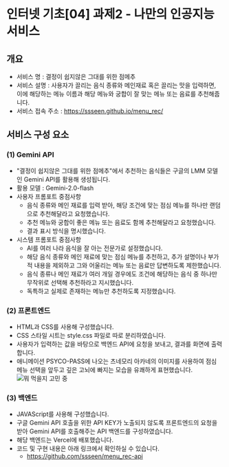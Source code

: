 # 인터넷 기초[04] 과제2 - 나만의 인공지능 서비스
## 개요
- 서비스 명 : 결정이 쉽지않은 그대를 위한 점메추
- 서비스 설명 : 사용자가 끌리는 음식 종류와 메인재료 혹은 끌리는 맛을 입력하면, 이에 해당하는 메뉴 이름과 해당 메뉴와 궁합이 잘 맞는 메뉴 또는 음료를 추천해줍니다.
- 서비스 접속 주소 : https://ssseen.github.io/menu_rec/

## 서비스 구성 요소
### (1) Gemini API
- "결정이 쉽지않은 그대를 위한 점메추"에서 추천하는 음식들은 구글의 LMM 모델인 Gemini API를 활용해 생성됩니다.
- 활용 모델 : Gemini-2.0-flash
- 사용자 프롬포트 중점사항
  - 음식 종류와 메인 재료를 입력 받아, 해당 조건에 맞는 점심 메뉴를 하나만 랜덤으로 추천해달라고 요청했습니다.
  - 추천 메뉴와 궁합이 좋은 메뉴 또는 음료도 함께 추천해달라고 요청했습니다.
  - 결과 표시 방식을 명시했습니다.
- 시스템 프롬포트 중점사항
  - AI를 여러 나라 음식을 잘 아는 전문가로 설정했습니다.
  - 해당 음식 종류와 메인 재료에 맞는 점심 메뉴를 추천하고, 추가 설명이나 부가적 내용을 제외하고 그와 어울리는 메뉴 또는 음료만 답변하도록 제한했습니다.
  - 음식 종류나 메인 재료가 여러 개일 경우에도 조건에 해당하는 음식 중 하나만 무작위로 선택해 추천하라고 지시했습니다.
  - 독특하고 실제로 존재하는 메뉴만 추천하도록 지정했습니다.

### (2) 프론트엔드
- HTML과 CSS를 사용해 구성했습니다.
- CSS 스타일 시트는 style.css 파일로 따로 분리하였습니다.
- 사용자가 입력하는 값을 바탕으로 백엔드 API에 요청을 보내고, 결과를 화면에 출력합니다.
- 애니메이션 PSYCO-PASS에 나오는 츠네모리 아카네의 이미지를 사용하여 점심 메뉴 선택을 앞두고 깊은 고뇌에 빠지는 모습을 유쾌하게 표현했습니다.
![뭐 먹을지 고민 중](https://i.postimg.cc/zDQRn5vZ/image.jpg)


### (3) 백엔드
- JAVAScript를 사용해 구성했습니다.
- 구글 Gemini API 호출을 위한 API KEY가 노출되지 않도록 프론트엔드의 요청을 받아 Gemini API를 호출해주는 API 백엔드를 구성하였습니다.
- 해당 백엔드는 Vercel에 배포했습니다.
- 코드 및 구현 내용은 아래 링크에서 확인하실 수 있습니다.
  - https://github.com/ssseen/menu_rec-api
